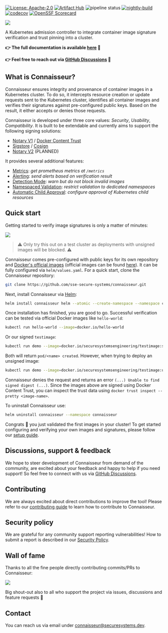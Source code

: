 [![License: Apache-2.0](https://img.shields.io/badge/License-Apache%202.0-blue.svg)](https://github.com/sse-secure-systems/connaisseur/blob/master/LICENSE)
[![Artifact Hub](https://img.shields.io/endpoint?url=https://artifacthub.io/badge/repository/connaisseur)](https://artifacthub.io/packages/search?repo=connaisseur)
![pipeline status](https://github.com/sse-secure-systems/connaisseur/workflows/cicd/badge.svg)
[![nightly-build](https://github.com/xopham/connaisseur/actions/workflows/nightly-build.yaml/badge.svg)](https://github.com/xopham/connaisseur/actions/workflows/nightly-build.yaml)
[![codecov](https://codecov.io/gh/sse-secure-systems/connaisseur/branch/master/graph/badge.svg)](https://codecov.io/gh/sse-secure-systems/connaisseur)
[![OpenSSF Scorecard](https://api.securityscorecards.dev/projects/github.com/sse-secure-systems/connaisseur/badge)](https://api.securityscorecards.dev/projects/github.com/sse-secure-systems/connaisseur)

![](docs/assets/connaisseur_fulllogo.svg)

<!-- # Connaisseur -->

A Kubernetes admission controller to integrate container image signature verification and trust pinning into a cluster.

**:point_right: The full documentation is available [here](https://sse-secure-systems.github.io/connaisseur/) :book:**

**:point_right: Feel free to reach out via [GitHub Discussions](https://github.com/sse-secure-systems/connaisseur/discussions) :speech_balloon:**

## What is Connaisseur?

Connaisseur ensures integrity and provenance of container images in a Kubernetes cluster.
To do so, it intercepts resource creation or update requests sent to the Kubernetes cluster, identifies all container images and verifies their signatures against pre-configured public keys.
Based on the result, it either accepts or denies those requests.

Connaisseur is developed under three core values: *Security*, *Usability*, *Compatibility*.
It is built to be extendable and currently aims to support the following signing solutions:

- [Notary V1](https://github.com/theupdateframework/notary) / [Docker Content Trust](https://docs.docker.com/engine/security/trust/)
- [Sigstore](https://sigstore.dev/) / [Cosign](https://github.com/sigstore/cosign)
- [Notary V2](https://github.com/notaryproject/nv2) (PLANNED)

It provides several additional features:

- [Metrics](docs/features/metrics.md): *get prometheus metrics at `/metrics`*
- [Alerting](docs/features/alerting.md): *send alerts based on verification result*
- [Detection Mode](docs/features/detection_mode.md): *warn but do not block invalid images*
- [Namespaced Validation](docs/features/namespaced_validation.md): *restrict validation to dedicated namespaces*
- [Automatic Child Approval](docs/features/automatic_child_approval.md): *configure approval of Kubernetes child resources*


## Quick start

Getting started to verify image signatures is only a matter of minutes:

![](docs/assets/connaisseur_demo.gif)

> :warning: Only try this out on a test cluster as deployments with unsigned images will be blocked. :warning:

Connaisseur comes pre-configured with public keys for its own repository and [Docker's official images](https://docs.docker.com/docker-hub/official_images/) (official images can be found [here](https://hub.docker.com/search?q=&type=image&image_filter=official)).
It can be fully configured via `helm/values.yaml`.
For a quick start, clone the Connaisseur repository:

```bash
git clone https://github.com/sse-secure-systems/connaisseur.git
```

Next, install Connaisseur via [Helm](https://helm.sh):

```bash
helm install connaisseur helm --atomic --create-namespace --namespace connaisseur
```

Once installation has finished, you are good to go.
Successful verification can be tested via official Docker images like `hello-world`:

```bash
kubectl run hello-world --image=docker.io/hello-world
```

Or our signed `testimage`:

```bash
kubectl run demo --image=docker.io/securesystemsengineering/testimage:signed
```

Both will return `pod/<name> created`. However, when trying to deploy an unsigned image:

```bash
kubectl run demo --image=docker.io/securesystemsengineering/testimage:unsigned
```

Connaisseur denies the request and returns an error `(...) Unable to find signed digest (...)`. Since the images above are signed using Docker Content Trust, you can inspect the trust data using `docker trust inspect --pretty <image-name>`.

To uninstall Connaisseur use:

```bash
helm uninstall connaisseur --namespace connaisseur
```

Congrats :tada: you just validated the first images in your cluster!
To get started configuring and verifying your own images and signatures, please follow our [setup guide](https://sse-secure-systems.github.io/connaisseur/latest/getting_started/).

## Discussions, support & feedback
We hope to steer development of Connaisseur from demand of the community, are excited about your feedback and happy to help if you need support! So feel free to connect with us via [GitHub Discussions](https://github.com/sse-secure-systems/connaisseur/discussions).

## Contributing
We are always excited about direct contributions to improve the tool! Please refer to our [contributing guide](docs/CONTRIBUTING.md) to learn how to contribute to Connaisseur.

## Security policy

We are grateful for any community support reporting vulnerabilities! How to submit a report is described in our [Security Policy](docs/SECURITY.md).

## Wall of fame

Thanks to all the fine people directly contributing commits/PRs to Connaisseur:

<a href="https://github.com/sse-secure-systems/connaisseur/graphs/contributors">
  <img src="https://contributors-img.web.app/image?repo=sse-secure-systems/connaisseur" />
</a>

Big shout-out also to all who support the project via issues, discussions and feature requests :pray:

## Contact

You can reach us via email under [connaisseur@securesystems.dev](mailto:connaisseur@securesystems.dev).
